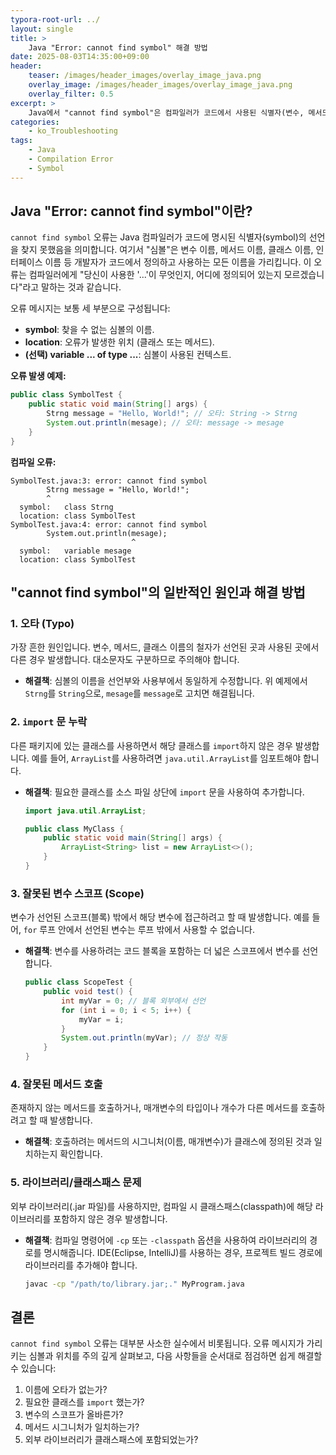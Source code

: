 ```yaml
---
typora-root-url: ../
layout: single
title: >
    Java "Error: cannot find symbol" 해결 방법
date: 2025-08-03T14:35:00+09:00
header:
    teaser: /images/header_images/overlay_image_java.png
    overlay_image: /images/header_images/overlay_image_java.png
    overlay_filter: 0.5
excerpt: >
    Java에서 "cannot find symbol"은 컴파일러가 코드에서 사용된 식별자(변수, 메서드, 클래스 등)를 찾을 수 없을 때 발생하는 매우 흔한 컴파일 오류입니다. 이 글에서는 원인과 해결 방법을 알아봅니다.
categories:
    - ko_Troubleshooting
tags:
    - Java
    - Compilation Error
    - Symbol
---
```


## Java "Error: cannot find symbol"이란?

`cannot find symbol` 오류는 Java 컴파일러가 코드에 명시된 식별자(symbol)의 선언을 찾지 못했음을 의미합니다. 여기서 "심볼"은 변수 이름, 메서드 이름, 클래스 이름, 인터페이스 이름 등 개발자가 코드에서 정의하고 사용하는 모든 이름을 가리킵니다. 이 오류는 컴파일러에게 "당신이 사용한 '...'이 무엇인지, 어디에 정의되어 있는지 모르겠습니다"라고 말하는 것과 같습니다.

오류 메시지는 보통 세 부분으로 구성됩니다:
- **symbol**: 찾을 수 없는 심볼의 이름.
- **location**: 오류가 발생한 위치 (클래스 또는 메서드).
- **(선택) variable ... of type ...**: 심볼이 사용된 컨텍스트.

**오류 발생 예제:**
```java
public class SymbolTest {
    public static void main(String[] args) {
        Strng message = "Hello, World!"; // 오타: String -> Strng
        System.out.println(mesage); // 오타: message -> mesage
    }
}
```

**컴파일 오류:**
```
SymbolTest.java:3: error: cannot find symbol
        Strng message = "Hello, World!";
        ^
  symbol:   class Strng
  location: class SymbolTest
SymbolTest.java:4: error: cannot find symbol
        System.out.println(mesage);
                           ^
  symbol:   variable mesage
  location: class SymbolTest
```

## "cannot find symbol"의 일반적인 원인과 해결 방법

### 1. 오타 (Typo)

가장 흔한 원인입니다. 변수, 메서드, 클래스 이름의 철자가 선언된 곳과 사용된 곳에서 다른 경우 발생합니다. 대소문자도 구분하므로 주의해야 합니다.

- **해결책**: 심볼의 이름을 선언부와 사용부에서 동일하게 수정합니다. 위 예제에서 `Strng`를 `String`으로, `mesage`를 `message`로 고치면 해결됩니다.

### 2. `import` 문 누락

다른 패키지에 있는 클래스를 사용하면서 해당 클래스를 `import`하지 않은 경우 발생합니다. 예를 들어, `ArrayList`를 사용하려면 `java.util.ArrayList`를 임포트해야 합니다.

- **해결책**: 필요한 클래스를 소스 파일 상단에 `import` 문을 사용하여 추가합니다.
    ```java
    import java.util.ArrayList;

    public class MyClass {
        public static void main(String[] args) {
            ArrayList<String> list = new ArrayList<>();
        }
    }
    ```

### 3. 잘못된 변수 스코프 (Scope)

변수가 선언된 스코프(블록) 밖에서 해당 변수에 접근하려고 할 때 발생합니다. 예를 들어, `for` 루프 안에서 선언된 변수는 루프 밖에서 사용할 수 없습니다.

- **해결책**: 변수를 사용하려는 코드 블록을 포함하는 더 넓은 스코프에서 변수를 선언합니다.
    ```java
    public class ScopeTest {
        public void test() {
            int myVar = 0; // 블록 외부에서 선언
            for (int i = 0; i < 5; i++) {
                myVar = i;
            }
            System.out.println(myVar); // 정상 작동
        }
    }
    ```

### 4. 잘못된 메서드 호출

존재하지 않는 메서드를 호출하거나, 매개변수의 타입이나 개수가 다른 메서드를 호출하려고 할 때 발생합니다.

- **해결책**: 호출하려는 메서드의 시그니처(이름, 매개변수)가 클래스에 정의된 것과 일치하는지 확인합니다.

### 5. 라이브러리/클래스패스 문제

외부 라이브러리(.jar 파일)를 사용하지만, 컴파일 시 클래스패스(classpath)에 해당 라이브러리를 포함하지 않은 경우 발생합니다.

- **해결책**: 컴파일 명령어에 `-cp` 또는 `-classpath` 옵션을 사용하여 라이브러리의 경로를 명시해줍니다. IDE(Eclipse, IntelliJ)를 사용하는 경우, 프로젝트 빌드 경로에 라이브러리를 추가해야 합니다.
    ```bash
    javac -cp "/path/to/library.jar;." MyProgram.java
    ```

## 결론

`cannot find symbol` 오류는 대부분 사소한 실수에서 비롯됩니다. 오류 메시지가 가리키는 심볼과 위치를 주의 깊게 살펴보고, 다음 사항들을 순서대로 점검하면 쉽게 해결할 수 있습니다:
1.  이름에 오타가 없는가?
2.  필요한 클래스를 `import` 했는가?
3.  변수의 스코프가 올바른가?
4.  메서드 시그니처가 일치하는가?
5.  외부 라이브러리가 클래스패스에 포함되었는가?

